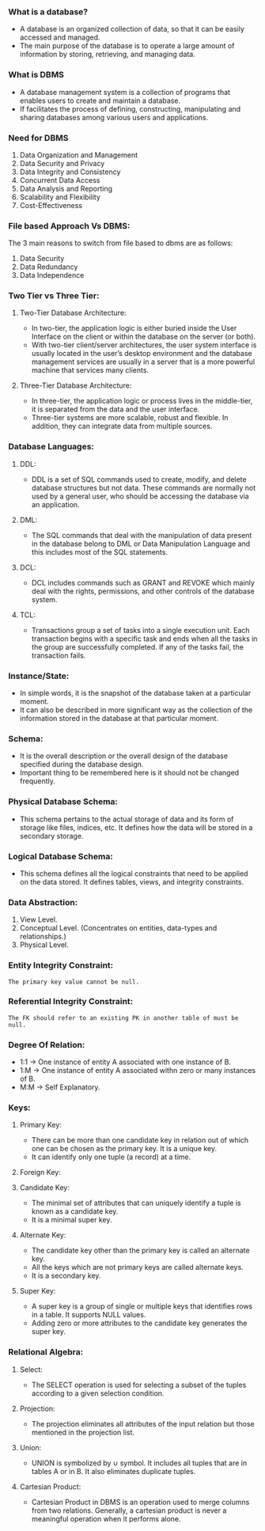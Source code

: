 ### What is a database?

- A database is an organized collection of data, so that it can be easily accessed and managed.
- The main purpose of the database is to operate a large amount of information by storing, retrieving, and managing data.

### What is DBMS

- A database management system is a collection of programs that enables users to create and maintain a database.
- If facilitates the process of defining, constructing, manipulating and sharing databases among various users and applications.

### Need for DBMS

1. Data Organization and Management
2. Data Security and Privacy
3. Data Integrity and Consistency
4. Concurrent Data Access
5. Data Analysis and Reporting
6. Scalability and Flexibility
7. Cost-Effectiveness

### File based Approach Vs DBMS:

The 3 main reasons to switch from file based to dbms are as follows:

1.  Data Security
2.  Data Redundancy
3.  Data Independence

### Two Tier vs Three Tier:

1.  Two-Tier Database Architecture:

    - In two-tier, the application logic is either buried inside the User Interface on the client or within the database on the server (or both).
    - With two-tier client/server architectures, the user system interface is usually located in the user’s desktop environment and the database management services are usually in a server that is a more powerful machine that services many clients.

2.  Three-Tier Database Architecture:
    - In three-tier, the application logic or process lives in the middle-tier, it is separated from the data and the user interface.
    - Three-tier systems are more scalable, robust and flexible. In addition, they can integrate data from multiple sources.

### Database Languages:

1.  DDL:

    - DDL is a set of SQL commands used to create, modify, and delete database structures but not data. These commands are normally not used by a general user, who should be accessing the database via an application.

2.  DML:

    - The SQL commands that deal with the manipulation of data present in the database belong to DML or Data Manipulation Language and this includes most of the SQL statements.

3.  DCL:

    - DCL includes commands such as GRANT and REVOKE which mainly deal with the rights, permissions, and other controls of the database system.

4.  TCL:
    - Transactions group a set of tasks into a single execution unit. Each transaction begins with a specific task and ends when all the tasks in the group are successfully completed. If any of the tasks fail, the transaction fails.

### Instance/State:

- In simple words, it is the snapshot of the database taken at a particular moment.
- It can also be described in more significant way as the collection of the information stored in the database at that particular moment.

### Schema:

- It is the overall description or the overall design of the database specified during the database design.
- Important thing to be remembered here is it should not be changed frequently.

### Physical Database Schema:

- This schema pertains to the actual storage of data and its form of storage like files, indices, etc. It defines how the data will be stored in a secondary storage.

### Logical Database Schema:

- This schema defines all the logical constraints that need to be applied on the data stored. It defines tables, views, and integrity constraints.

### Data Abstraction:

1.  View Level.
2.  Conceptual Level. (Concentrates on entities, data-types and relationships.)
3.  Physical Level.

### Entity Integrity Constraint:

    The primary key value cannot be null.

### Referential Integrity Constraint:

    The FK should refer to an existing PK in another table of must be null.

### Degree Of Relation:

- 1:1 -> One instance of entity A associated with one instance of B.
- 1:M -> One instance of entity A associated withn zero or many instances of B.
- M:M -> Self Explanatory.

### Keys:

1.  Primary Key:

    - There can be more than one candidate key in relation out of which one can be chosen as the primary key. It is a unique key.
    - It can identify only one tuple (a record) at a time.

2.  Foreign Key:

3.  Candidate Key:

    - The minimal set of attributes that can uniquely identify a tuple is known as a candidate key.
    - It is a minimal super key.

4.  Alternate Key:

    - The candidate key other than the primary key is called an alternate key.
    - All the keys which are not primary keys are called alternate keys.
    - It is a secondary key.

5.  Super Key:
    - A super key is a group of single or multiple keys that identifies rows in a table. It supports NULL values.
    - Adding zero or more attributes to the candidate key generates the super key.

### Relational Algebra:

1. Select:

   - The SELECT operation is used for selecting a subset of the tuples according to a given selection condition.

2. Projection:

   - The projection eliminates all attributes of the input relation but those mentioned in the projection list.

3. Union:

   - UNION is symbolized by ∪ symbol. It includes all tuples that are in tables A or in B. It also eliminates duplicate tuples.

4. Cartesian Product:

   - Cartesian Product in DBMS is an operation used to merge columns from two relations. Generally, a cartesian product is never a meaningful operation when it performs alone.
